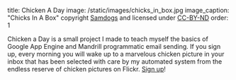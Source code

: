 title: Chicken A Day
image: /static/images/chicks_in_box.jpg
image_caption: "Chicks In A Box" copyright [Samdogs](https://www.flickr.com/photos/samdogs/) and licensed under [CC-BY-ND](https://creativecommons.org/licenses/by-nd/2.0/)
order: 1

Chicken a Day is a small project I made to teach myself the basics of Google App
Engine and Mandrill programmatic email sending. If you sign up, every morning
you will wake up to a marvelous chicken picture in your inbox that has been
selected with care by my automated system from the endless reserve of chicken
pictures on Flickr. [Sign up](https://chickenaday.appspot.com/)!
